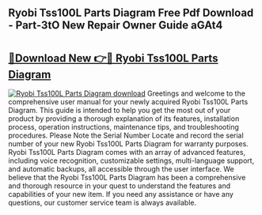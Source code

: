 ## Ryobi Tss100L Parts Diagram Free Pdf Download - Part-3tO New Repair Owner Guide aGAt4

# <h2><a href="http://dfs0x4.blite.top/?on=Ryobi+Tss100L+Parts+Diagram">🔗Download New 👉🔴 Ryobi Tss100L Parts Diagram</a></h2>

[![Ryobi Tss100L Parts Diagram download](https://i.imgur.com/lujVjoI.png)](http://dfs0x4.blite.top/?on=Ryobi+Tss100L+Parts+Diagram)
Greetings and welcome to the comprehensive user manual for your newly acquired Ryobi Tss100L Parts Diagram. This guide is intended to help you get the most out of your product by providing a thorough explanation of its features, installation process, operation instructions, maintenance tips, and troubleshooting procedures. Please Note the Serial Number Locate and record the serial number of your new Ryobi Tss100L Parts Diagram for warranty purposes. Ryobi Tss100L Parts Diagram comes with an array of advanced features, including voice recognition, customizable settings, multi-language support, and automatic backups, all accessible through the user interface. We believe that the Ryobi Tss100L Parts Diagram has been a comprehensive and thorough resource in your quest to understand the features and capabilities of your new item. If you need any assistance or have any questions, our customer service team is always available.
